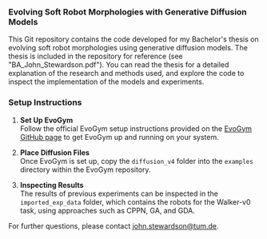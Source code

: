 ### Evolving Soft Robot Morphologies with Generative Diffusion Models
This Git repository contains the code developed for my Bachelor's thesis on evolving soft robot morphologies using generative diffusion models. The thesis is included in the repository for reference (see "BA_John_Stewardson.pdf"). You can read the thesis for a detailed explanation of the research and methods used, and explore the code to inspect the implementation of the models and experiments.

### Setup Instructions

1. **Set Up EvoGym**  
   Follow the official EvoGym setup instructions provided on the [EvoGym GitHub page](https://github.com/EvolutionGym/evogym) to get EvoGym up and running on your system.

2. **Place Diffusion Files**  
   Once EvoGym is set up, copy the `diffusion_v4` folder into the `examples` directory within the EvoGym repository.

3. **Inspecting Results**  
   The results of previous experiments can be inspected in the `imported_exp_data` folder, which contains the robots for the Walker-v0 task, using approaches such as CPPN, GA, and GDA.

For further questions, please contact john.stewardson@tum.de.
